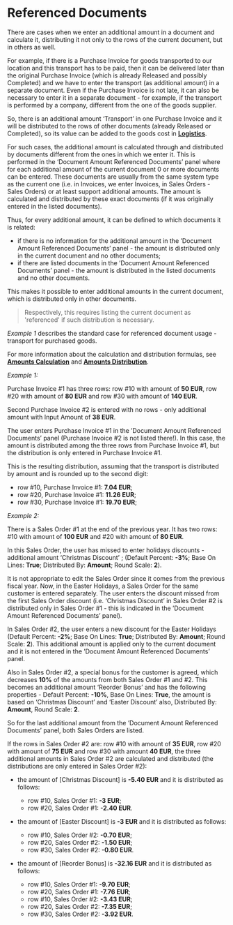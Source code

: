 
# Referenced Documents

There are cases when we enter an additional amount in a document and calculate it, distributing it not only to the rows of the current document, but in others as well. 

For example, if there is a Purchase Invoice for goods transported to our location and this transport has to be paid, then it can be delivered later than the original Purchase Invoice (which is already Released and possibly Completed) and we have to enter the transport (as additional amount) in a separate document.
Even if the Purchase Invoice is not late, it can also be necessary to enter it in a separate document - for example, if the transport is performed by a company, different from the one of the goods supplier. 

So, there is an additional amount ‘Transport’ in one Purchase Invoice and it will be distributed to the rows of other documents (already Released or Completed), so its value can be added to the goods cost in **[Logistics](https://github.com/ErpNetDocs/tech/blob/master/modules/logistics/index.md)**.

For such cases, the additional amount is calculated through and distributed by documents different from the ones in which we enter it. This is performed in the ‘Document Amount Referenced Documents’ panel where for each additional amount of the current document 0 or more documents can be entered. These documents are usually from the same system type as the current one (i.e. in Invoices, we enter Invoices, in Sales Orders - Sales Orders) or at least support additional amounts. The amount is calculated and distributed by these exact documents (if it was originally entered in the listed documents). 

Thus, for every additional amount, it can be defined to which documents it is related:

- if there is no information for the additional amount in the ’Document Amount Referenced Documents’ panel - the amount is distributed only in the current document and no other documents;
- if there are listed documents in the ’Document Amount Referenced Documents’ panel - the amount is distributed in the listed documents and no other documents.

This makes it possible to enter additional amounts in the current document, which is distributed only in other documents.

> Respectively, this requires listing the current document as 'referenced' if such distribution is necessary. 

*Example 1*  describes the standard case for referenced document usage - transport for purchased goods. 

For more information about the calculation and distribution formulas, see **[Amounts Calculation](https://github.com/ErpNetDocs/tech/blob/master/advanced/documents/additional-amounts/amounts-calculation/index.md)** and **[Amounts Distribution](https://github.com/ErpNetDocs/tech/blob/master/advanced/documents/additional-amounts/amounts-distribution/index.md)**.


*Example 1:*

Purchase Invoice #1 has three rows: row #10 with amount of **50 EUR**, row #20 with amount of **80 EUR** and row #30 with amount of **140 EUR**. 

Second Purchase Invoice #2 is entered with no rows - only additional amount with Input Amount of **38 EUR**. 

The user enters Purchase Invoice #1 in the ’Document Amount Referenced Documents’ panel (Purchase Invoice #2 is not listed there!). In this case, the amount is distributed among the three rows from Purchase Invoice #1, but the distribution is only entered in Purchase Invoice #1. 

This is the resulting distribution, assuming that the transport is distributed by amount and is rounded up to the second digit:

- row #10, Purchase Invoice #1: **7.04 EUR**;
- row #20, Purchase Invoice #1: **11.26 EUR**;
- row #30, Purchase Invoice #1: **19.70 EUR**;

*Example 2:*

There is a Sales Order #1 at the end of the previous year. It has two rows: #10 with amount of **100 EUR** and #20 with amount of **80 EUR**. 

In this Sales Order,  the user has missed to enter holidays discounts - additional amount ‘Christmas Discount’ ; (Default Percent: **-3%**; Base On Lines: **True**; Distributed By: **Amount**; Round Scale: **2**). 

It is not appropriate to edit the Sales Order since it comes from the previous fiscal year. Now, in the Easter Holidays, a Sales Order for the same customer is entered separately. The user enters the discount missed from the first Sales Order discount (i.e. ‘Christmas Discount’ in Sales Order #2 is distributed only in Sales Order #1 - this is indicated in the ’Document Amount Referenced Documents’ panel). 

In Sales Order #2, the user enters a new discount for the Easter Holidays (Default Percent: **-2%**; Base On Lines: **True**; Distributed By: **Amount**; Round Scale: **2**). This additional amount is applied only to the current document and it is not entered in the ’Document Amount Referenced Documents’ panel. 

Also in Sales Order #2, a special bonus for the customer is agreed, which decreases **10%** of the amounts from both Sales Order #1 and #2. This becomes an additional amount ‘Reorder Bonus’ and has the following properties - Default Percent: **-10%**, Base On Lines: **True**, the amount is based on ‘Christmas Discount’ and ‘Easter Discount’ also, Distributed By: **Amount**, Round Scale: **2**. 

So for the last additional amount from the ’Document Amount Referenced Documents’ panel, both Sales Orders are listed.

If the rows in Sales Order #2 are: row #10 with amount of **35 EUR**, row #20 with amount of **75 EUR** and row #30 with amount **40 EUR**, the three additional amounts in Sales Order #2 are calculated and distributed (the distributions are only entered in Sales Order #2):

- the amount of [Christmas Discount] is **-5.40 EUR** and it is distributed as follows:

    - row #10, Sales Order #1: **-3 EUR**;<br>
    - row #20, Sales Order #1: **-2.40 EUR**.

- the amount of [Easter Discount] is **-3 EUR** and it is distributed as follows:

    - row #10, Sales Order #2: **-0.70 EUR**;
    - row #20, Sales Order #2: **-1.50 EUR**;
    - row #30, Sales Order #2: **-0.80 EUR**.

- the amount of [Reorder Bonus] is **-32.16 EUR** and it is distributed as follows:

    - row #10, Sales Order #1: **-9.70 EUR**;
    - row #20, Sales Order #1: **-7.76 EUR**;
    - row #10, Sales Order #2: **-3.43 EUR**;
    - row #20, Sales Order #2: **-7.35 EUR**;
    - row #30, Sales Order #2: **-3.92 EUR**.
